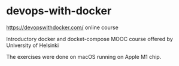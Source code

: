 # devops-with-docker
https://devopswithdocker.com/ online course

Introductory docker and docket-compose MOOC course offered by University of Helsinki

The exercises were done on macOS running on Apple M1 chip.
